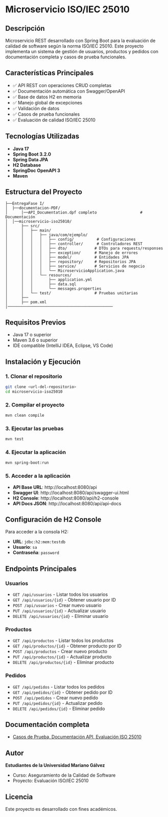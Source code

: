 # Microservicio ISO/IEC 25010

## Descripción
Microservicio REST desarrollado con Spring Boot para la evaluación de calidad de software según la norma ISO/IEC 25010. Este proyecto implementa un sistema de gestión de usuarios, productos y pedidos con documentación completa y casos de prueba funcionales.

## Características Principales
- ✅ API REST con operaciones CRUD completas
- ✅ Documentación automática con Swagger/OpenAPI
- ✅ Base de datos H2 en memoria
- ✅ Manejo global de excepciones
- ✅ Validación de datos
- ✅ Casos de prueba funcionales
- ✅ Evaluación de calidad ISO/IEC 25010

## Tecnologías Utilizadas
- **Java 17**
- **Spring Boot 3.2.0**
- **Spring Data JPA**
- **H2 Database**
- **SpringDoc OpenAPI 3**
- **Maven**

## Estructura del Proyecto
```
├──EntregaFase I/
│  ├──documentacion-PDF/
│      │──API_Documentation.dpf completo                   # Documentación
│  │──microservicio-iso25010/
│      ├── src/
│      │   ├── main/
│      │   │   ├── java/com/ejemplo/
│      │   │   │   ├── config/          # Configuraciones
│      │   │   │   ├── controller/      # Controladores REST
│      │   │   │   ├── dto/            # DTOs para requests/responses
│      │   │   │   ├── exception/      # Manejo de errores
│      │   │   │   ├── model/          # Entidades JPA
│      │   │   │   ├── repository/     # Repositorios JPA
│      │   │   │   ├── service/        # Servicios de negocio
│      │   │   │   └── MicroservicioApplication.java
│      │   │   └── resources/
│      │   │       ├── application.yml
│      │   │       ├── data.sql
│      │   │       └── messages.properties
│      │   └── test/                   # Pruebas unitarias
│      ├── 
│      ├── pom.xml
│──────────────────────────────────────────────   
```

## Requisitos Previos
- Java 17 o superior
- Maven 3.6 o superior
- IDE compatible (IntelliJ IDEA, Eclipse, VS Code)

## Instalación y Ejecución

### 1. Clonar el repositorio
```bash
git clone <url-del-repositorio>
cd microservicio-iso25010
```

### 2. Compilar el proyecto
```bash
mvn clean compile
```

### 3. Ejecutar las pruebas
```bash
mvn test
```

### 4. Ejecutar la aplicación
```bash
mvn spring-boot:run
```

### 5. Acceder a la aplicación
- **API Base URL**: http://localhost:8080/api
- **Swagger UI**: http://localhost:8080/api/swagger-ui.html
- **H2 Console**: http://localhost:8080/api/h2-console
- **API Docs JSON**: http://localhost:8080/api/api-docs

## Configuración de H2 Console
Para acceder a la consola H2:
- **URL**: `jdbc:h2:mem:testdb`
- **Usuario**: `sa`
- **Contraseña**: `password`

## Endpoints Principales

### Usuarios
- `GET /api/usuarios` - Listar todos los usuarios
- `GET /api/usuarios/{id}` - Obtener usuario por ID
- `POST /api/usuarios` - Crear nuevo usuario
- `PUT /api/usuarios/{id}` - Actualizar usuario
- `DELETE /api/usuarios/{id}` - Eliminar usuario

### Productos
- `GET /api/productos` - Listar todos los productos
- `GET /api/productos/{id}` - Obtener producto por ID
- `POST /api/productos` - Crear nuevo producto
- `PUT /api/productos/{id}` - Actualizar producto
- `DELETE /api/productos/{id}` - Eliminar producto

### Pedidos
- `GET /api/pedidos` - Listar todos los pedidos
- `GET /api/pedidos/{id}` - Obtener pedido por ID
- `POST /api/pedidos` - Crear nuevo pedido
- `PUT /api/pedidos/{id}` - Actualizar pedido
- `DELETE /api/pedidos/{id}` - Eliminar pedido

## Documentación completa
- [Casos de Prueba, Documentación API, Evaluación ISO 25010](documentacion-PDF/API_Documentation%20completo.pdf)

## Autor
**Estudiantes de la Universidad Mariano Gálvez**
- Curso: Aseguramiento de la Calidad de Software
- Proyecto: Evaluación ISO/IEC 25010

## Licencia
Este proyecto es desarrollado con fines académicos.

